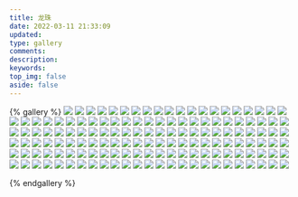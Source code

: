 ```yaml
---
title: 龙珠
date: 2022-03-11 21:33:09
updated:
type: gallery
comments:
description:
keywords:
top_img: false
aside: false
---
```


{% gallery %}
![](https://warehouse-1310574346.cos.ap-shanghai.myqcloud.com/images/Dragon-Ball/Android_8.webp)
![](https://warehouse-1310574346.cos.ap-shanghai.myqcloud.com/images/Dragon-Ball/Annin.webp)
![](https://warehouse-1310574346.cos.ap-shanghai.myqcloud.com/images/Dragon-Ball/Asura.png)
![](https://warehouse-1310574346.cos.ap-shanghai.myqcloud.com/images/Dragon-Ball/bacterian_artwork.webp)
![](https://warehouse-1310574346.cos.ap-shanghai.myqcloud.com/images/Dragon-Ball/Bear_theif.webp)
![](https://warehouse-1310574346.cos.ap-shanghai.myqcloud.com/images/Dragon-Ball/Bulma.png)
![](https://warehouse-1310574346.cos.ap-shanghai.myqcloud.com/images/Dragon-Ball/Bulma.webp)
![](https://warehouse-1310574346.cos.ap-shanghai.myqcloud.com/images/Dragon-Ball/Bulma_GoKu.png)
![](https://warehouse-1310574346.cos.ap-shanghai.myqcloud.com/images/Dragon-Ball/Bulma_Kid.png)
![](https://warehouse-1310574346.cos.ap-shanghai.myqcloud.com/images/Dragon-Ball/Bulma_Kid_1.png)
![](https://warehouse-1310574346.cos.ap-shanghai.myqcloud.com/images/Dragon-Ball/Bulma_Nightwear.png)
![](https://warehouse-1310574346.cos.ap-shanghai.myqcloud.com/images/Dragon-Ball/bulma_pijama.png)
![](https://warehouse-1310574346.cos.ap-shanghai.myqcloud.com/images/Dragon-Ball/Bulma_shy.jpg)
![](https://warehouse-1310574346.cos.ap-shanghai.myqcloud.com/images/Dragon-Ball/Bunny_Girl_Bulma.webp)
![](https://warehouse-1310574346.cos.ap-shanghai.myqcloud.com/images/Dragon-Ball/Buyon.png)
![](https://warehouse-1310574346.cos.ap-shanghai.myqcloud.com/images/Dragon-Ball/Captain_bacterian.webp)
![](https://warehouse-1310574346.cos.ap-shanghai.myqcloud.com/images/Dragon-Ball/Chiaotzu.png)
![](https://warehouse-1310574346.cos.ap-shanghai.myqcloud.com/images/Dragon-Ball/Chiaotzu_1.png)
![](https://warehouse-1310574346.cos.ap-shanghai.myqcloud.com/images/Dragon-Ball/Chichi.png)
![](https://warehouse-1310574346.cos.ap-shanghai.myqcloud.com/images/Dragon-Ball/Chichi.webp)
![](https://warehouse-1310574346.cos.ap-shanghai.myqcloud.com/images/Dragon-Ball/Chi_Chi_Dokkan.png)
![](https://warehouse-1310574346.cos.ap-shanghai.myqcloud.com/images/Dragon-Ball/Colonel_violet.webp)
![](https://warehouse-1310574346.cos.ap-shanghai.myqcloud.com/images/Dragon-Ball/Colonel_Yellow.png)
![](https://warehouse-1310574346.cos.ap-shanghai.myqcloud.com/images/Dragon-Ball/Comission_Mercury.webp)
![](https://warehouse-1310574346.cos.ap-shanghai.myqcloud.com/images/Dragon-Ball/Cymbal.png)
![](https://warehouse-1310574346.cos.ap-shanghai.myqcloud.com/images/Dragon-Ball/Devil_Man.png)
![](https://warehouse-1310574346.cos.ap-shanghai.myqcloud.com/images/Dragon-Ball/Double_Launch.jpg)
![](https://warehouse-1310574346.cos.ap-shanghai.myqcloud.com/images/Dragon-Ball/Dr._Brief.webp)
![](https://warehouse-1310574346.cos.ap-shanghai.myqcloud.com/images/Dragon-Ball/Draculaman.webp)
![](https://warehouse-1310574346.cos.ap-shanghai.myqcloud.com/images/Dragon-Ball/Dracula_Man.jpg)
![](https://warehouse-1310574346.cos.ap-shanghai.myqcloud.com/images/Dragon-Ball/dragon_balls.png)
![](https://warehouse-1310574346.cos.ap-shanghai.myqcloud.com/images/Dragon-Ball/Dragon_Ball_anime_logo.png)
![](https://warehouse-1310574346.cos.ap-shanghai.myqcloud.com/images/Dragon-Ball/Dr_Gero_Humain.webp)
![](https://warehouse-1310574346.cos.ap-shanghai.myqcloud.com/images/Dragon-Ball/Freeuse.png)
![](https://warehouse-1310574346.cos.ap-shanghai.myqcloud.com/images/Dragon-Ball/general_black.jpg)
![](https://warehouse-1310574346.cos.ap-shanghai.myqcloud.com/images/Dragon-Ball/General_Blue.png)
![](https://warehouse-1310574346.cos.ap-shanghai.myqcloud.com/images/Dragon-Ball/General_Silver_Trans.webp)
![](https://warehouse-1310574346.cos.ap-shanghai.myqcloud.com/images/Dragon-Ball/General_White.webp)
![](https://warehouse-1310574346.cos.ap-shanghai.myqcloud.com/images/Dragon-Ball/Giran.png)
![](https://warehouse-1310574346.cos.ap-shanghai.myqcloud.com/images/Dragon-Ball/Goku_battle.png)
![](https://warehouse-1310574346.cos.ap-shanghai.myqcloud.com/images/Dragon-Ball/Goku_fly.png)
![](https://warehouse-1310574346.cos.ap-shanghai.myqcloud.com/images/Dragon-Ball/goku_Freetoedit.png)
![](https://warehouse-1310574346.cos.ap-shanghai.myqcloud.com/images/Dragon-Ball/Goku_Kamehameha.png)
![](https://warehouse-1310574346.cos.ap-shanghai.myqcloud.com/images/Dragon-Ball/Grandpa_Gohan.png)
![](https://warehouse-1310574346.cos.ap-shanghai.myqcloud.com/images/Dragon-Ball/Grandpa_Gohan.webp)
![](https://warehouse-1310574346.cos.ap-shanghai.myqcloud.com/images/Dragon-Ball/Great_Ape_Goku.png)
![](https://warehouse-1310574346.cos.ap-shanghai.myqcloud.com/images/Dragon-Ball/Happy_Roshi.png)
![](https://warehouse-1310574346.cos.ap-shanghai.myqcloud.com/images/Dragon-Ball/host.jpg)
![](https://warehouse-1310574346.cos.ap-shanghai.myqcloud.com/images/Dragon-Ball/Jackie_Chan.png)
![](https://warehouse-1310574346.cos.ap-shanghai.myqcloud.com/images/Dragon-Ball/Kame_Sennin.png)
![](https://warehouse-1310574346.cos.ap-shanghai.myqcloud.com/images/Dragon-Ball/Kamisama.png)
![](https://warehouse-1310574346.cos.ap-shanghai.myqcloud.com/images/Dragon-Ball/Karin.png)
![](https://warehouse-1310574346.cos.ap-shanghai.myqcloud.com/images/Dragon-Ball/Karin_Tower.webp)
![](https://warehouse-1310574346.cos.ap-shanghai.myqcloud.com/images/Dragon-Ball/Kid_Goku_Original.png)
![](https://warehouse-1310574346.cos.ap-shanghai.myqcloud.com/images/Dragon-Ball/Kid_Piccolo_Jr.webp)
![](https://warehouse-1310574346.cos.ap-shanghai.myqcloud.com/images/Dragon-Ball/kindpng_1506946.png)
![](https://warehouse-1310574346.cos.ap-shanghai.myqcloud.com/images/Dragon-Ball/kindpng_177323.png)
![](https://warehouse-1310574346.cos.ap-shanghai.myqcloud.com/images/Dragon-Ball/King_Chapa.png)
![](https://warehouse-1310574346.cos.ap-shanghai.myqcloud.com/images/Dragon-Ball/King_chappa.webp)
![](https://warehouse-1310574346.cos.ap-shanghai.myqcloud.com/images/Dragon-Ball/king_piccolo_old.webp)
![](https://warehouse-1310574346.cos.ap-shanghai.myqcloud.com/images/Dragon-Ball/Krillin_kamekameha.png)
![](https://warehouse-1310574346.cos.ap-shanghai.myqcloud.com/images/Dragon-Ball/Krillin_Kid.png)
![](https://warehouse-1310574346.cos.ap-shanghai.myqcloud.com/images/Dragon-Ball/Launch.jpg)
![](https://warehouse-1310574346.cos.ap-shanghai.myqcloud.com/images/Dragon-Ball/Little_Mummy.png)
![](https://warehouse-1310574346.cos.ap-shanghai.myqcloud.com/images/Dragon-Ball/Lucifer.png)
![](https://warehouse-1310574346.cos.ap-shanghai.myqcloud.com/images/Dragon-Ball/Lucifer_Vampire.webp)
![](https://warehouse-1310574346.cos.ap-shanghai.myqcloud.com/images/Dragon-Ball/lunch.jpg)
![](https://warehouse-1310574346.cos.ap-shanghai.myqcloud.com/images/Dragon-Ball/Lunch_bw.png)
![](https://warehouse-1310574346.cos.ap-shanghai.myqcloud.com/images/Dragon-Ball/Lunch_forma_buena_Artwork.webp)
![](https://warehouse-1310574346.cos.ap-shanghai.myqcloud.com/images/Dragon-Ball/Lunch_Yellow.png)
![](https://warehouse-1310574346.cos.ap-shanghai.myqcloud.com/images/Dragon-Ball/Mai.png)
![](https://warehouse-1310574346.cos.ap-shanghai.myqcloud.com/images/Dragon-Ball/Mai_0.webp)
![](https://warehouse-1310574346.cos.ap-shanghai.myqcloud.com/images/Dragon-Ball/man_wolf.webp)
![](https://warehouse-1310574346.cos.ap-shanghai.myqcloud.com/images/Dragon-Ball/man_wolf_human_form.png)
![](https://warehouse-1310574346.cos.ap-shanghai.myqcloud.com/images/Dragon-Ball/Master_Roshi.png)
![](https://warehouse-1310574346.cos.ap-shanghai.myqcloud.com/images/Dragon-Ball/Master_Roshi_Dbz.png)
![](https://warehouse-1310574346.cos.ap-shanghai.myqcloud.com/images/Dragon-Ball/Master_Roshi_Png.png)
![](https://warehouse-1310574346.cos.ap-shanghai.myqcloud.com/images/Dragon-Ball/Master_Shen.png)
![](https://warehouse-1310574346.cos.ap-shanghai.myqcloud.com/images/Dragon-Ball/Mme_Brief.webp)
![](https://warehouse-1310574346.cos.ap-shanghai.myqcloud.com/images/Dragon-Ball/Mr_Popo.png)
![](https://warehouse-1310574346.cos.ap-shanghai.myqcloud.com/images/Dragon-Ball/Mr_Popo_Png.png)
![](https://warehouse-1310574346.cos.ap-shanghai.myqcloud.com/images/Dragon-Ball/Murasaki_Revenge_KP.png)
![](https://warehouse-1310574346.cos.ap-shanghai.myqcloud.com/images/Dragon-Ball/Murasaki_Revenge_KP.webp)
![](https://warehouse-1310574346.cos.ap-shanghai.myqcloud.com/images/Dragon-Ball/Mutaito.png)
![](https://warehouse-1310574346.cos.ap-shanghai.myqcloud.com/images/Dragon-Ball/mutaito_battle.png)
![](https://warehouse-1310574346.cos.ap-shanghai.myqcloud.com/images/Dragon-Ball/nam.png)
![](https://warehouse-1310574346.cos.ap-shanghai.myqcloud.com/images/Dragon-Ball/nam_battle.png)
![](https://warehouse-1310574346.cos.ap-shanghai.myqcloud.com/images/Dragon-Ball/Obake_Uranai_Baba.webp)
![](https://warehouse-1310574346.cos.ap-shanghai.myqcloud.com/images/Dragon-Ball/Oolong.png)
![](https://warehouse-1310574346.cos.ap-shanghai.myqcloud.com/images/Dragon-Ball/Oolong_1.png)
![](https://warehouse-1310574346.cos.ap-shanghai.myqcloud.com/images/Dragon-Ball/Ox_King_head.png)
![](https://warehouse-1310574346.cos.ap-shanghai.myqcloud.com/images/Dragon-Ball/ox_king.jpg)
![](https://warehouse-1310574346.cos.ap-shanghai.myqcloud.com/images/Dragon-Ball/Ox_King.png)
![](https://warehouse-1310574346.cos.ap-shanghai.myqcloud.com/images/Dragon-Ball/ox_king_awakening.png)
![](https://warehouse-1310574346.cos.ap-shanghai.myqcloud.com/images/Dragon-Ball/pamput.webp)
![](https://warehouse-1310574346.cos.ap-shanghai.myqcloud.com/images/Dragon-Ball/Piano_Dokkan.webp)
![](https://warehouse-1310574346.cos.ap-shanghai.myqcloud.com/images/Dragon-Ball/Piccolo.png)
![](https://warehouse-1310574346.cos.ap-shanghai.myqcloud.com/images/Dragon-Ball/Piccolo_1.png)
![](https://warehouse-1310574346.cos.ap-shanghai.myqcloud.com/images/Dragon-Ball/Piccolo_2.png)
![](https://warehouse-1310574346.cos.ap-shanghai.myqcloud.com/images/Dragon-Ball/Piccolo_Demon_King.png)
![](https://warehouse-1310574346.cos.ap-shanghai.myqcloud.com/images/Dragon-Ball/Piccolo_Evil.jpg)
![](https://warehouse-1310574346.cos.ap-shanghai.myqcloud.com/images/Dragon-Ball/Pilaf.png)
![](https://warehouse-1310574346.cos.ap-shanghai.myqcloud.com/images/Dragon-Ball/Pilaf.webp)
![](https://warehouse-1310574346.cos.ap-shanghai.myqcloud.com/images/Dragon-Ball/Plague.webp)
![](https://warehouse-1310574346.cos.ap-shanghai.myqcloud.com/images/Dragon-Ball/Puar.jpg)
![](https://warehouse-1310574346.cos.ap-shanghai.myqcloud.com/images/Dragon-Ball/Puar.png)
![](https://warehouse-1310574346.cos.ap-shanghai.myqcloud.com/images/Dragon-Ball/Puar_Artwork.webp)
![](https://warehouse-1310574346.cos.ap-shanghai.myqcloud.com/images/Dragon-Ball/ranfan.png)
![](https://warehouse-1310574346.cos.ap-shanghai.myqcloud.com/images/Dragon-Ball/Ranfan_Artwork.webp)
![](https://warehouse-1310574346.cos.ap-shanghai.myqcloud.com/images/Dragon-Ball/RedRibbonArmy.jpg)
![](https://warehouse-1310574346.cos.ap-shanghai.myqcloud.com/images/Dragon-Ball/Red_Delicious.png)
![](https://warehouse-1310574346.cos.ap-shanghai.myqcloud.com/images/Dragon-Ball/Roshi.png)
![](https://warehouse-1310574346.cos.ap-shanghai.myqcloud.com/images/Dragon-Ball/Roshi_Moon.png)
![](https://warehouse-1310574346.cos.ap-shanghai.myqcloud.com/images/Dragon-Ball/Roshi_No_Glasses.png)
![](https://warehouse-1310574346.cos.ap-shanghai.myqcloud.com/images/Dragon-Ball/Roshi_Old_Man.png)
![](https://warehouse-1310574346.cos.ap-shanghai.myqcloud.com/images/Dragon-Ball/Sea_Turtle.webp)
![](https://warehouse-1310574346.cos.ap-shanghai.myqcloud.com/images/Dragon-Ball/Sgt.Metallic.png)
![](https://warehouse-1310574346.cos.ap-shanghai.myqcloud.com/images/Dragon-Ball/shenron.png)
![](https://warehouse-1310574346.cos.ap-shanghai.myqcloud.com/images/Dragon-Ball/Shu.png)
![](https://warehouse-1310574346.cos.ap-shanghai.myqcloud.com/images/Dragon-Ball/Shu_Dokkan.webp)
![](https://warehouse-1310574346.cos.ap-shanghai.myqcloud.com/images/Dragon-Ball/Son_Goku.png)
![](https://warehouse-1310574346.cos.ap-shanghai.myqcloud.com/images/Dragon-Ball/star_4.png)
![](https://warehouse-1310574346.cos.ap-shanghai.myqcloud.com/images/Dragon-Ball/tambourine.png)
![](https://warehouse-1310574346.cos.ap-shanghai.myqcloud.com/images/Dragon-Ball/Tambourine.webp)
![](https://warehouse-1310574346.cos.ap-shanghai.myqcloud.com/images/Dragon-Ball/Tao_Pai_Pai.png)
![](https://warehouse-1310574346.cos.ap-shanghai.myqcloud.com/images/Dragon-Ball/Tao_Pai_Pai_Cyborg.png)
![](https://warehouse-1310574346.cos.ap-shanghai.myqcloud.com/images/Dragon-Ball/Tao_Pai_Pai_fight.png)
![](https://warehouse-1310574346.cos.ap-shanghai.myqcloud.com/images/Dragon-Ball/Tao_Pai_Pai_Movie.png)
![](https://warehouse-1310574346.cos.ap-shanghai.myqcloud.com/images/Dragon-Ball/Tao_Pai_Pai_tree.png)
![](https://warehouse-1310574346.cos.ap-shanghai.myqcloud.com/images/Dragon-Ball/Teen_Bulma.webp)
![](https://warehouse-1310574346.cos.ap-shanghai.myqcloud.com/images/Dragon-Ball/teen_bulma_goku.png)
![](https://warehouse-1310574346.cos.ap-shanghai.myqcloud.com/images/Dragon-Ball/Ten_Shin_Han.png)
![](https://warehouse-1310574346.cos.ap-shanghai.myqcloud.com/images/Dragon-Ball/Tien.png)
![](https://warehouse-1310574346.cos.ap-shanghai.myqcloud.com/images/Dragon-Ball/Umigame_art.webp)
![](https://warehouse-1310574346.cos.ap-shanghai.myqcloud.com/images/Dragon-Ball/upa_kid.png)
![](https://warehouse-1310574346.cos.ap-shanghai.myqcloud.com/images/Dragon-Ball/Uranai_Baba.png)
![](https://warehouse-1310574346.cos.ap-shanghai.myqcloud.com/images/Dragon-Ball/Uranai_Baba_Force.jpg)
![](https://warehouse-1310574346.cos.ap-shanghai.myqcloud.com/images/Dragon-Ball/Uron.webp)
![](https://warehouse-1310574346.cos.ap-shanghai.myqcloud.com/images/Dragon-Ball/xian.jpg)
![](https://warehouse-1310574346.cos.ap-shanghai.myqcloud.com/images/Dragon-Ball/Yajirobe.png)
![](https://warehouse-1310574346.cos.ap-shanghai.myqcloud.com/images/Dragon-Ball/Yajirobe_Dokkan.webp)
![](https://warehouse-1310574346.cos.ap-shanghai.myqcloud.com/images/Dragon-Ball/Yamcha.png)
![](https://warehouse-1310574346.cos.ap-shanghai.myqcloud.com/images/Dragon-Ball/Young_Piccolo.png)
![](https://warehouse-1310574346.cos.ap-shanghai.myqcloud.com/images/Dragon-Ball/young_Piccolo_demon.png)
![](https://warehouse-1310574346.cos.ap-shanghai.myqcloud.com/images/Dragon-Ball/Young_Yamcha.png)

{% endgallery %}

